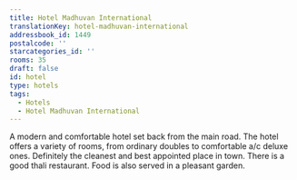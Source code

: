 ```yaml
---
title: Hotel Madhuvan International
translationKey: hotel-madhuvan-international
addressbook_id: 1449
postalcode: ''
starcategories_id: ''
rooms: 35
draft: false
id: hotel
type: hotels
tags:
  - Hotels
  - Hotel Madhuvan International
---
```

A modern and comfortable hotel set back from the main road. The hotel offers a variety of rooms, from ordinary doubles to comfortable a/c deluxe ones. Definitely the cleanest and best appointed place in town. There is a good thali restaurant. Food is also served in a pleasant garden.